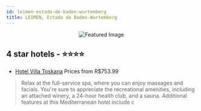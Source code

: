 ```yaml
---
id: leimen-estado-de-baden-wurtemberg
title: LEIMEN, Estado de Baden-Wurtemberg
---
```


<center><img src="https://i.travelapi.com/hotels/2000000/1450000/1443000/1442954/5f8297e0_z.jpg" alt="Featured Image" /></center>


##  4 star hotels - ⭐️⭐️⭐️⭐️

-    [Hotel Villa Toskana](https://us.hurb.com/hotels/leimen/hotel-villa-toskana-JNP-JP353406?cmp=18055) Prices from R$753.99
   > Relax at the full-service spa, where you can enjoy massages and facials. You're sure to appreciate the recreational amenities, including an attached winery, a 24-hour health club, and a sauna. Additional features at this Mediterranean hotel include c
